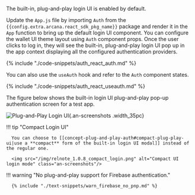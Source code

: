 The built-in, plug-and-play login UI is enabled by default.

Update the `App.js` file by importing `Auth` from the `{{config.extra.arcana.react_sdk_pkg_name}}` package and render it in the `App` function to bring up the default login UI component. You can configure the wallet UI theme layout using `Auth` component props. Once the user clicks to log in, they will see the built-in, plug-and-play login UI pop up in the app context displaying all the configured authentication providers.

{% include "./code-snippets/auth_react_auth.md" %}

You can also use the `useAuth` hook and refer to the `Auth` component states.

{% include "./code-snippets/auth_react_useauth.md" %}

The figure below shows the built-in login UI plug-and-play pop-up authentication screen for a test app.

![Plug-and-Play Login UI](/img/an_plug_n_play_auth.png){.an-screenshots .width_35pc}

!!! tip "Compact Login UI"

      You can choose to [[concept-plug-and-play-auth#compact-plug-play-ui|use a **compact** form of the built-in login UI modal]] instead of the regular one.

      <img src="/img/relnote_1.0.8_compact_login.png" alt="Compact UI login mode" class="an-screenshots"/>

!!! warning "No plug-and-play support for Firebase authentication."

      {% include "./text-snippets/warn_firebase_no_pnp.md" %}
